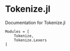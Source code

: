# Tokenize.jl

Documentation for Tokenize.jl

```@autodocs
Modules = [
    Tokenize,
    Tokenize.Lexers
]
```